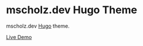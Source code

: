 # mscholz.dev Hugo Theme

mscholz.dev [Hugo](https://gohugo.io/) theme.

[Live Demo](https://mscholz.dev/)